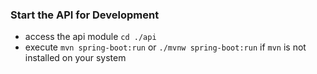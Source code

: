 ### Start the API for Development

- access the api module `cd ./api`
- execute `mvn spring-boot:run` or `./mvnw spring-boot:run` if `mvn` is not installed on your system

